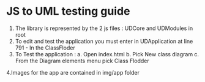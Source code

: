 # JS to UML testing guide

1. The library is represented by the 2 js files : UDCore and UDModules in root
2. To edit and test the application you must enter in UDApplication at line 791 - In the ClassFloder
3. To Test the application : 
	a. Open index.html
	b. Pick New class diagram
	c. From the Diagram elements menu pick Class Flodder

4.Images for the app are contained in img/app folder